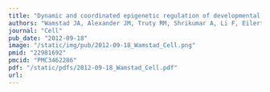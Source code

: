 ```yaml
---
title: "Dynamic and coordinated epigenetic regulation of developmental transitions in the cardiac lineage"
authors: "Wamstad JA, Alexander JM, Truty RM, Shrikumar A, Li F, Eilertson KE, Ding H, Wylie JN, Pico AR, **Capra JA**, Erwin G, Kattman SJ, Keller GM, Srivastava D, Levine SS, Pollard KS, Holloway AK, Boyer LA, Bruneau BG."
journal: "Cell"
pub_date: "2012-09-18"
image: "/static/img/pub/2012-09-18_Wamstad_Cell.png"
pmid: "22981692"
pmcid: "PMC3462286"
pdf: "/static/pdfs/2012-09-18_Wamstad_Cell.pdf"
url: 
---
```

